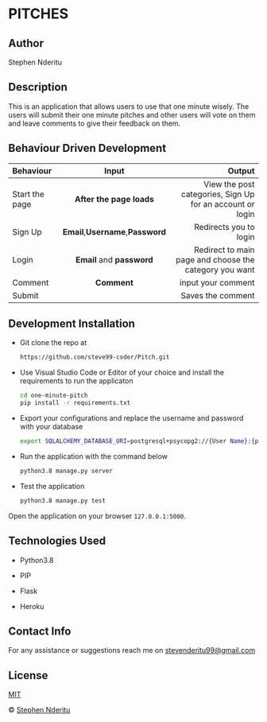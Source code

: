 # PITCHES

## Author
 Stephen Nderitu

 ## Description
This is an application that allows users to use that one minute wisely. The users will submit their one minute pitches and other users will vote on them and leave comments to give their feedback on them.




## Behaviour Driven Development
| Behaviour | Input | Output |
| :---------------- | :---------------: | ------------------: |
| Start the page | **After the page loads** | View the post categories, Sign Up for an account or login|
| Sign Up| **Email**,**Username**,**Password** | Redirects you to login|
|  Login | **Email** and **password** | Redirect to main page and choose the category you want|
| Comment | **Comment** | input your comment|
| Submit |  | Saves the comment|

## Development Installation

* Git clone the repo at
  ```bash
  https://github.com/steve99-coder/Pitch.git
  ```
* Use Visual Studio Code or Editor of your choice and install the requirements to run the applicaton
  ```bash
  cd one-minute-pitch
  pip install -r requirements.txt
  ```
* Export your configurations and replace the username and password with your database
  ```bash
  export SQLALCHEMY_DATABASE_URI=postgresql+psycopg2://{User Name}:{password}@localhost/{database name}
  ```
* Run the application with the command below
  ```bash
  python3.8 manage.py server
  ```
* Test the application
  ```bash
  python3.8 manage.py test
  ```
Open the application on your browser `127.0.0.1:5000`.

## Technologies Used
- Python3.8

- PIP

- Flask

- Heroku

## Contact Info
For any assistance or suggestions reach me on stevenderitu99@gmail.com

## License 
[MIT](https://github.com/Steve99-coder/Pitches/blob/master/LICENSE.md)

 © [Stephen Nderitu](https://github.com/steve99-coder)


